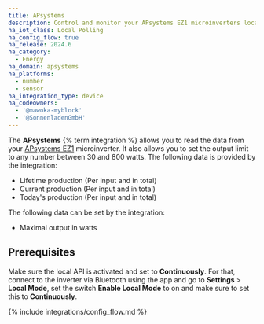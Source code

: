 ```yaml
---
title: APsystems
description: Control and monitor your APsystems EZ1 microinverters locally without the cloud
ha_iot_class: Local Polling
ha_config_flow: true
ha_release: 2024.6
ha_category:
  - Energy
ha_domain: apsystems
ha_platforms:
  - number
  - sensor
ha_integration_type: device
ha_codeowners:
  - '@mawoka-myblock'
  - '@SonnenladenGmbH'
---
```


The **APsystems** {% term integration %} allows you to read the data from your [APsystems EZ1](https://emea.apsystems.com/diy/ez1/) microinverter. It also allows you to set the output limit to any number between 30 and 800 watts.
The following data is provided by the integration:

- Lifetime production (Per input and in total)
- Current production (Per input and in total)
- Today's production (Per input and in total)

The following data can be set by the integration:

- Maximal output in watts

## Prerequisites

Make sure the local API is activated and set to **Continuously**. For that, connect to the inverter via Bluetooth using the app and go to **Settings** > **Local Mode**, set the switch **Enable Local Mode** to on and make sure to set this to **Continuously**.

{% include integrations/config_flow.md %}
